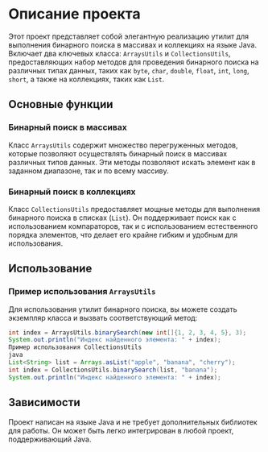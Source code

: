 # Описание проекта

Этот проект представляет собой элегантную реализацию утилит для выполнения бинарного поиска в массивах и коллекциях на языке Java. Включает два ключевых класса: `ArraysUtils` и `CollectionsUtils`, предоставляющих набор методов для проведения бинарного поиска на различных типах данных, таких как `byte`, `char`, `double`, `float`, `int`, `long`, `short`, а также на коллекциях, таких как `List`.

## Основные функции

### Бинарный поиск в массивах
Класс `ArraysUtils` содержит множество перегруженных методов, которые позволяют осуществлять бинарный поиск в массивах различных типов данных. Эти методы позволяют искать элемент как в заданном диапазоне, так и по всему массиву.

### Бинарный поиск в коллекциях
Класс `CollectionsUtils` предоставляет мощные методы для выполнения бинарного поиска в списках (`List`). Он поддерживает поиск как с использованием компараторов, так и с использованием естественного порядка элементов, что делает его крайне гибким и удобным для использования.

## Использование

### Пример использования `ArraysUtils`
Для использования утилит бинарного поиска, вы можете создать экземпляр класса и вызвать соответствующий метод:

```java
int index = ArraysUtils.binarySearch(new int[]{1, 2, 3, 4, 5}, 3);
System.out.println("Индекс найденного элемента: " + index);
Пример использования CollectionsUtils
java
List<String> list = Arrays.asList("apple", "banana", "cherry");
int index = CollectionsUtils.binarySearch(list, "banana");
System.out.println("Индекс найденного элемента: " + index);
```      

## Зависимости
Проект написан на языке Java и не требует дополнительных библиотек для работы. Он может быть легко интегрирован в любой проект, поддерживающий Java.                     
                   
